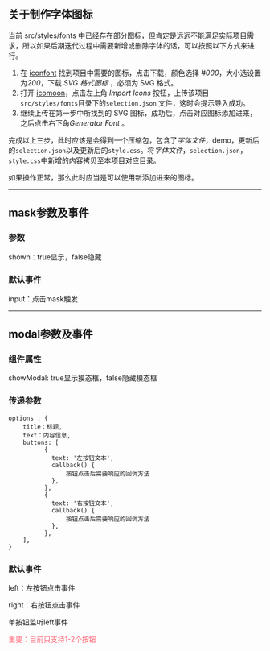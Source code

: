 ## 关于制作字体图标

当前 src/styles/fonts 中已经存在部分图标，但肯定是远远不能满足实际项目需求，所以如果后期迭代过程中需要新增或删除字体的话，可以按照以下方式来进行。

1. 在 [iconfont](http://www.iconfont.cn/)  找到项目中需要的图标，点击下载，颜色选择 *#000*，大小选设置为*200*，下载 *SVG 格式图标* ，必须为 SVG 格式。
2. 打开 [icomoon](https://icomoon.io/app/#/select)，点击左上角 *Import Icons* 按钮，上传该项目`src/styles/fonts`目录下的`selection.json` 文件，这时会提示导入成功。
3. 继续上传在第一步中所找到的 SVG 图标，成功后，点击对应图标添加进来，之后点击右下角*Generator Font* 。

完成以上三步，此时应该是会得到一个压缩包，包含了*字体文件*，demo，更新后的`selection.json`以及更新后的`style.css`。将*字体文件*，`selection.json`，`style.css`中新增的内容拷贝至本项目对应目录。

如果操作正常，那么此时应当是可以使用新添加进来的图标。

---

## mask参数及事件

### 参数

shown：true显示，false隐藏

### 默认事件

input：点击mask触发

---

## modal参数及事件

### 组件属性

showModal: true显示摸态框，false隐藏模态框

### 传递参数

```
options : {
    title：标题,
    text：内容信息,
    buttons: [
          {
            text: '左按钮文本',
            callback() {
                按钮点击后需要响应的回调方法
            },
          },
          {
            text: '右按钮文本',
            callback() {
                按钮点击后需要响应的回调方法
            },
          },
    ],
}

```

### 默认事件

left：左按钮点击事件

right：右按钮点击事件

单按钮监听left事件

<font color="#ff6375">重要：目前只支持1-2个按钮</font>